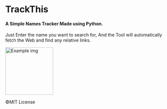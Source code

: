 # TrackThis

#### A Simple Names Tracker Made using Python.

Just Enter the name you want to search for,
And the Tool will automatically fetch the Web and find any relative links.

<div>
  <img src="https://gyazo.com/d6aebdeb8c96d358294d44845625ad7f" width="150" height="150" alt='Example img'>
</div>




©MIT License